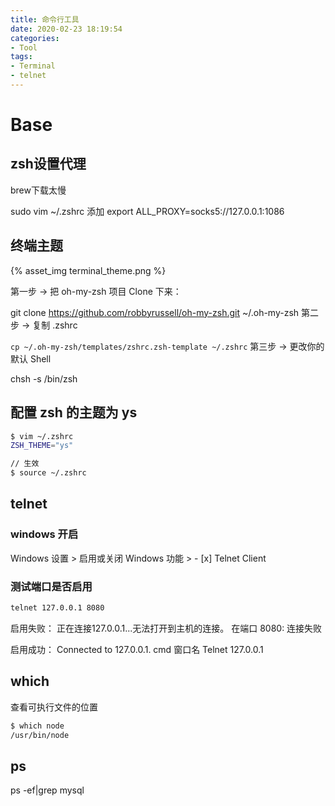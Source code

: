 ```yaml
---
title: 命令行工具
date: 2020-02-23 18:19:54
categories:
- Tool
tags:
- Terminal
- telnet
---
```


# Base
## zsh设置代理
brew下载太慢

sudo vim ~/.zshrc 添加
export ALL_PROXY=socks5://127.0.0.1:1086

## 终端主题
{% asset_img terminal_theme.png %}

第一步 → 把 oh-my-zsh 项目 Clone 下来：

git clone https://github.com/robbyrussell/oh-my-zsh.git ~/.oh-my-zsh
第二步 → 复制 .zshrc

`cp ~/.oh-my-zsh/templates/zshrc.zsh-template ~/.zshrc`
第三步 → 更改你的默认 Shell

chsh -s /bin/zsh


## 配置 zsh 的主题为 ys
``` BASH
$ vim ~/.zshrc 
ZSH_THEME="ys"

// 生效
$ source ~/.zshrc
```


## telnet
### windows 开启
Windows 设置 > 启用或关闭 Windows 功能 > - [x] Telnet Client 

### 测试端口是否启用
``` BASH
telnet 127.0.0.1 8080
```
启用失败：
正在连接127.0.0.1...无法打开到主机的连接。 在端口 8080: 连接失败

启用成功：
Connected to 127.0.0.1.
cmd 窗口名 Telnet 127.0.0.1

## which
查看可执行文件的位置
``` BASH
$ which node
/usr/bin/node
```

## ps
ps -ef|grep mysql


